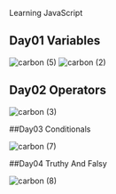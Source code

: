 Learning JavaScript 



## Day01 Variables

![carbon (5)](https://user-images.githubusercontent.com/109297627/180037735-90c16d69-ce1b-4ea3-b5b3-67d6380ed089.png)
![carbon (2)](https://user-images.githubusercontent.com/109297627/180037738-a38018e9-ec29-42fb-b43b-b09eac194fdd.png)

## Day02 Operators

![carbon (3)](https://user-images.githubusercontent.com/109297627/180037789-79de22c2-5f8e-4a41-9ca6-7976ba24f0eb.png)

##Day03 Conditionals

![carbon (7)](https://user-images.githubusercontent.com/109297627/180037894-5f699129-17ff-4a27-982d-89451093f4bc.png)

##Day04 Truthy And Falsy

![carbon (8)](https://user-images.githubusercontent.com/109297627/180038007-098b9b49-611a-4652-9e6f-f1ca9754f8c3.png)
